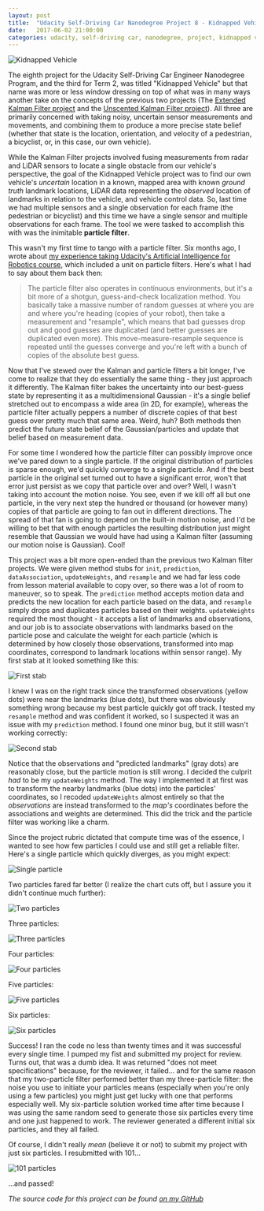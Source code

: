 ```yaml
---
layout: post
title:  "Udacity Self-Driving Car Nanodegree Project 8 - Kidnapped Vehicle"
date:   2017-06-02 21:00:00 
categories: udacity, self-driving car, nanodegree, project, kidnapped vehicle, particle filter
---
```


![Kidnapped Vehicle](https://github.com/jeremy-shannon/jeremy-shannon.github.io/blob/master/images/kidnapped_vehicle/kidnapped_vehicle_cover.PNG?raw=true)

The eighth project for the Udacity Self-Driving Car Engineer Nanodegree Program, and the third for Term 2, was titled "Kidnapped Vehicle" but that name was more or less window dressing on top of what was in many ways another take on the concepts of the previous two projects (The [Extended Kalman Filter project](http://jeremyshannon.com/2017/04/21/udacity-sdcnd-extended-kalman-filter.html) and the [Unscented Kalman Filter project](http://jeremyshannon.com/2017/05/05/udacity-sdcnd-unscented-kalman-filter.html)). All three are primarily concerned with taking noisy, uncertain sensor measurements and movements, and combining them to produce a more precise state belief (whether that state is the location, orientation, and velocity of a pedestrian, a bicyclist, or, in this case, our own vehicle). 

While the Kalman Filter projects involved fusing measurements from radar and LiDAR sensors to locate a single obstacle from our vehicle's perspective, the goal of the Kidnapped Vehicle project was to find our own vehicle's *uncertain* location in a known, mapped area with known *ground truth* landmark locations, LiDAR data representing the *observed* location of landmarks in relation to the vehicle, and vehicle control data. So, last time we had multiple sensors and a single observation for each frame (the pedestrian or bicyclist) and this time we have a single sensor and multiple observations for each frame. The tool we were tasked to accomplish this with was the inimitable **particle filter**.

This wasn't my first time to tango with a particle filter. Six months ago, I wrote about [my experience taking Udacity's Artificial Intelligence for Robotics course](http://jeremyshannon.com/2016/12/02/udacity-artificial-intelligence-for-robotics-pt-1.html), which included a unit on particle filters. Here's what I had to say about them back then:

> The particle filter also operates in continuous environments, but it's a bit more of a shotgun, guess-and-check localization method. You basically take a massive number of random guesses at where you are and where you're heading (copies of your robot), then take a measurement and "resample", which means that bad guesses drop out and good guesses are duplicated (and better guesses are duplicated even more). This move-measure-resample sequence is repeated until the guesses converge and you're left with a bunch of copies of the absolute best guess.

Now that I've stewed over the Kalman and particle filters a bit longer, I've come to realize that they do essentially the same thing - they just approach it differently. The Kalman filter bakes the uncertainty into our best-guess state by representing it as a multidimensional Gaussian - it's a single belief stretched out to encompass a wide area (in 2D, for example), whereas the particle filter actually peppers a number of discrete copies of that best guess over pretty much that same area. Weird, huh? Both methods then predict the future state belief of the Gaussian/particles and update that belief based on measurement data. 

For some time I wondered how the particle filter can possibly improve once we've pared down to a single particle. If the original distribution of particles is sparse enough, we'd quickly converge to a single particle. And if the best particle in the original set turned out to have a significant error, won't that error just persist as we copy that particle over and over? Well, I wasn't taking into account the motion noise. You see, even if we kill off all but one particle, in the very next step the hundred or thousand (or however many) copies of that particle are going to fan out in different directions. The spread of that fan is going to depend on the built-in motion noise, and I'd be willing to bet that with enough particles the resulting distribution just might resemble that Gaussian we would have had using a Kalman filter (assuming our motion noise is Gaussian). Cool!

This project was a bit more open-ended than the previous two Kalman filter projects. We were given method stubs for `init`, `prediction`, `dataAssociation`, `updateWeights`, and `resample` and we had far less code from lesson material available to copy over, so there was a lot of room to maneuver, so to speak. The `prediction` method accepts motion data and predicts the new location for each particle based on the data, and `resample` simply drops and duplicates particles based on their weights. `updateWeights` required the most thought - it accepts a list of landmarks and observations, and our job is to associate observations with landmarks based on the particle pose and calculate the weight for each particle (which is determined by how closely those observations, transformed into map coordinates, correspond to landmark locations within sensor range). My first stab at it looked something like this:

![First stab](https://github.com/jeremy-shannon/jeremy-shannon.github.io/blob/master/images/kidnapped_vehicle/recoded%20transformations.PNG?raw=true)

I knew I was on the right track since the transformed observations (yellow dots) were near the landmarks (blue dots), but there was obviously something wrong because my best particle quickly got off track. I tested my `resample` method and was confident it worked, so I suspected it was an issue with my `prediction` method. I found one minor bug, but it still wasn't working correctly:

![Second stab](https://github.com/jeremy-shannon/jeremy-shannon.github.io/blob/master/images/kidnapped_vehicle/02.PNG?raw=true)

Notice that the observations and "predicted landmarks" (gray dots) are reasonably close, but the particle motion is still wrong. I decided the culprit *had* to be my `updateWeights` method. The way I implemented it at first was to transform the nearby landmarks (blue dots) into the particles' coordinates, so I recoded `updateWeights` almost entirely so that the *observations* are instead transformed to the *map's* coordinates before the associations and weights are determined. This did the trick and the particle filter was working like a charm.

Since the project rubric dictated that compute time was of the essence, I wanted to see how few particles I could use and still get a reliable filter. Here's a single particle which quickly diverges, as you might expect:

![Single particle](https://github.com/jeremy-shannon/jeremy-shannon.github.io/blob/master/images/kidnapped_vehicle/1_particle.PNG?raw=true)

Two particles fared far better (I realize the chart cuts off, but I assure you it didn't continue much further):

![Two particles](https://github.com/jeremy-shannon/jeremy-shannon.github.io/blob/master/images/kidnapped_vehicle/2_particles.PNG?raw=true)

Three particles:

![Three particles](https://github.com/jeremy-shannon/jeremy-shannon.github.io/blob/master/images/kidnapped_vehicle/3_particles.PNG?raw=true)

Four particles:

![Four particles](https://github.com/jeremy-shannon/jeremy-shannon.github.io/blob/master/images/kidnapped_vehicle/4_particles.PNG?raw=true)

Five particles:

![Five particles](https://github.com/jeremy-shannon/jeremy-shannon.github.io/blob/master/images/kidnapped_vehicle/5_particles.PNG?raw=true)

Six particles:

![Six particles](https://github.com/jeremy-shannon/jeremy-shannon.github.io/blob/master/images/kidnapped_vehicle/6_particles.PNG?raw=true)

Success! I ran the code no less than twenty times and it was successful every single time. I pumped my fist and submitted my project for review. Turns out, that was a dumb idea. It was returned "does not meet specifications" because, for the reviewer, it failed... and for the same reason that my two-particle filter performed better than my three-particle filter: the noise you use to initiate your particles means (especially when you're only using a few particles) you might just get lucky with one that performs especially well. My six-particle solution worked time after time because I was using the same random seed to generate those six particles every time and one just happened to work. The reviewer generated a different initial six particles, and they all failed. 

Of course, I didn't really *mean* (believe it or not) to submit my project with just six particles. I resubmitted with 101...

![101 particles](https://github.com/jeremy-shannon/jeremy-shannon.github.io/blob/master/images/kidnapped_vehicle/101_particles.PNG?raw=true)

...and passed!

*The source code for this project can be found [on my GitHub](https://github.com/jeremy-shannon/CarND-Kidnapped-Vehicle-Project)*
